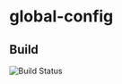 # global-config

## Build

 ![Build Status](https://travis-ci.org/appbieger/global-config.svg?branch=master) 
